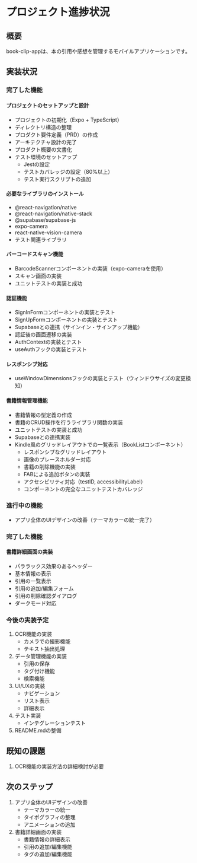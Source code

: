 # プロジェクト進捗状況

## 概要
book-clip-appは、本の引用や感想を管理するモバイルアプリケーションです。

## 実装状況

### 完了した機能
#### プロジェクトのセットアップと設計
- プロジェクトの初期化（Expo + TypeScript）
- ディレクトリ構造の整理
- プロダクト要件定義（PRD）の作成
- アーキテクチャ設計の完了
- プロダクト概要の文書化
- テスト環境のセットアップ
  - Jestの設定
  - テストカバレッジの設定（80%以上）
  - テスト実行スクリプトの追加

#### 必要なライブラリのインストール
- @react-navigation/native
- @react-navigation/native-stack
- @supabase/supabase-js
- expo-camera
- react-native-vision-camera
- テスト関連ライブラリ

#### バーコードスキャン機能
- BarcodeScannerコンポーネントの実装（expo-cameraを使用）
- スキャン画面の実装
- ユニットテストの実装と成功

#### 認証機能
- SignInFormコンポーネントの実装とテスト
- SignUpFormコンポーネントの実装とテスト
- Supabaseとの連携（サインイン・サインアップ機能）
- 認証後の画面遷移の実装
- AuthContextの実装とテスト
- useAuthフックの実装とテスト

#### レスポンシブ対応
- useWindowDimensionsフックの実装とテスト（ウィンドウサイズの変更検知）

#### 書籍情報管理機能
- 書籍情報の型定義の作成
- 書籍のCRUD操作を行うライブラリ関数の実装
- ユニットテストの実装と成功
- Supabaseとの連携実装
- Kindle風のグリッドレイアウトでの一覧表示（BookListコンポーネント）
  - レスポンシブなグリッドレイアウト
  - 画像のプレースホルダー対応
  - 書籍の削除機能の実装
  - FABによる追加ボタンの実装
  - アクセシビリティ対応（testID, accessibilityLabel）
  - コンポーネントの完全なユニットテストカバレッジ

### 進行中の機能
- アプリ全体のUIデザインの改善（テーマカラーの統一完了）

### 完了した機能
#### 書籍詳細画面の実装
- パララックス効果のあるヘッダー
- 基本情報の表示
- 引用の一覧表示
- 引用の追加/編集フォーム
- 引用の削除確認ダイアログ
- ダークモード対応

### 今後の実装予定
1. OCR機能の実装
   - カメラでの撮影機能
   - テキスト抽出処理
2. データ管理機能の実装
   - 引用の保存
   - タグ付け機能
   - 検索機能
3. UI/UXの実装
   - ナビゲーション
   - リスト表示
   - 詳細表示
4. テスト実装
   - インテグレーションテスト
5. README.mdの整備

## 既知の課題
1. OCR機能の実装方法の詳細検討が必要

## 次のステップ
1. アプリ全体のUIデザインの改善
   - テーマカラーの統一
   - タイポグラフィの整理
   - アニメーションの追加
2. 書籍詳細画面の実装
   - 書籍情報の詳細表示
   - 引用の追加/編集機能
   - タグの追加/編集機能

